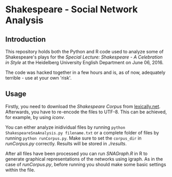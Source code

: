 # Shakespeare - Social Network Analysis
## Introduction
This repository holds both the Python and R code used to analyze some of Shakespeare's plays for the *Special Lecture: 
Shakespeare - A Celebration in Style* at the Heidelberg University English Department on June 06, 2016.

The code was hacked together in a few hours and is, as of now, adequately terrible - use at your own 'risk'.

## Usage
Firstly, you need to download the *Shakespeare Corpus* from [lexically.net](http://lexically.net/wordsmith/support/shakespeare.html). Afterwards, you have to re-encode the files to UTF-8. This can be achieved, for example, by using *iconv*.

You can either analyze inidividual files by running `python ShakespeareSnaAnalysis.py filename.txt` or a complete folder of files by running `python runCorpus.py`. Make sure to set the `corpus_dir` in *runCorpus.py* correctly. Results will be stored in *./results*.

After all files have been processed you can run *SNAGraph.R* in R to generate graphical representations of the networks using igraph. As in the case of *runCorpus.py*, before running you should make some basic settings within the file.